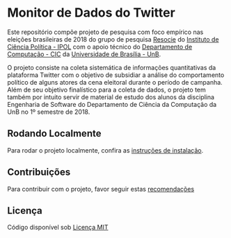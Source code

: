# Monitor de Dados do Twitter

Este repositório compõe projeto de pesquisa com foco empírico nas eleições brasileiras de 2018 do grupo de pesquisa [Resocie](http://resocie.org) do [Instituto de Ciência Política - IPOL](http://ipol.unb.br/) com o apoio técnico do [Departamento de Computação - CIC](http://www.cic.unb.br/) da [Universidade de Brasília - UnB](http://unb.br).

O projeto consiste na coleta sistemática de informações quantitativas da plataforma Twitter com o objetivo de subsidiar a análise do comportamento político de alguns atores da cena eleitoral durante o período de campanha. Além de seu objetivo finalístico para a coleta de dados, o projeto tem também por intuito servir de material de estudo dos alunos da disciplina Engenharia de Software do Departamento de Ciência da Computação da UnB no 1º semestre de 2018.

## Rodando Localmente
Para rodar o projeto localmente, confira as [instruções de instalação](https://github.com/unb-cic-esw/twitter-data-monitor/blob/master/RUNNINGLOCALLY.md).

## Contribuições
Para contribuir com o projeto, favor seguir estas [recomendações](https://github.com/unb-cic-esw/twitter-data-monitor/blob/master/CONTRIBUTING.md)


## Licença
Código disponível sob [Licença MIT](LICENSE)
